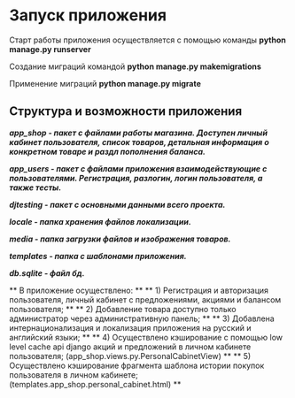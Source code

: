 # Запуск приложения
   Старт работы приложения осуществляется с помощью команды **python manage.py runserver**
   
   Создание миграций командой **python manage.py makemigrations**
   
   Применение миграций **python manage.py migrate**

## Структура и возможности приложения
   **_app_shop - пакет с файлами работы магазина. Доступен личный кабинет пользователя, список товаров, детальная информация о конкретном товаре и раздл пополнения баланса._**
  
   **_app_users - пакет с файлами приложения взаимодействующие с пользователями. Регистрация, разлогин, логин пользователя, а также тесты._**
   
   **_djtesting - пакет с основными данными всего проекта._**
   
   **_locale - папка хранения файлов локализации._**
   
   **_media - папка загрузки файлов и изображения товаров._**
   
   **_templates - папка с шаблонами приложения._**
   
   **_db.sqlite - файл бд._**
  
** В приложение осуществлено: **
** 1) Регистрация и авторизация пользователя, личный кабинет с предложениями, акциями и балансом пользователя; **
** 2) Добавление товара доступно только администратор через административную панель; **
** 3) Добавлена интернационализация и локализация приложения на русский и английский языки; **
** 4) Осуществлено кэширование с помощью low level cache api django акций и предложений в личном кабинете пользователя; (app_shop.views.py.PersonalCabinetView) **
** 5) Осуществлено кэширование фрагмента шаблона истории покупок пользователя в личном кабинете; (templates.app_shop.personal_cabinet.html) **
